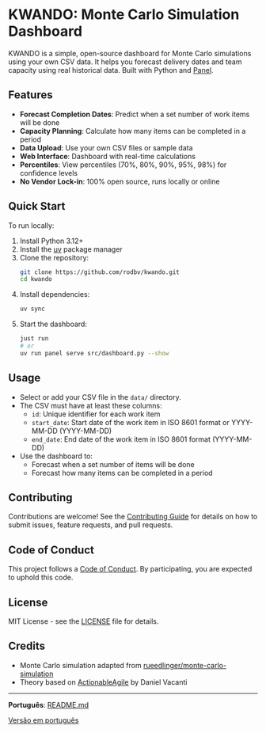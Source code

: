 # KWANDO: Monte Carlo Simulation Dashboard

KWANDO is a simple, open-source dashboard for Monte Carlo simulations using your own CSV data. It helps you forecast delivery dates and team capacity using real historical data. Built with Python and [Panel](https://panel.holoviz.org/).

## Features

- **Forecast Completion Dates**: Predict when a set number of work items will be done
- **Capacity Planning**: Calculate how many items can be completed in a period
- **Data Upload**: Use your own CSV files or sample data
- **Web Interface**: Dashboard with real-time calculations
- **Percentiles**: View percentiles (70%, 80%, 90%, 95%, 98%) for confidence levels
- **No Vendor Lock-in**: 100% open source, runs locally or online

## Quick Start

To run locally:

1. Install Python 3.12+
2. Install the [uv](https://docs.astral.sh/uv/getting-started/installation/) package manager
3. Clone the repository:
   ```sh
   git clone https://github.com/rodbv/kwando.git
   cd kwando
   ```
4. Install dependencies:
   ```sh
   uv sync
   ```
5. Start the dashboard:
   ```sh
   just run
   # or
   uv run panel serve src/dashboard.py --show
   ```

## Usage

- Select or add your CSV file in the `data/` directory.
- The CSV must have at least these columns:
  - `id`: Unique identifier for each work item
  - `start_date`: Start date of the work item in ISO 8601 format or YYYY-MM-DD (YYYY-MM-DD)
  - `end_date`: End date of the work item in ISO 8601 format (YYYY-MM-DD)
- Use the dashboard to:
  - Forecast when a set number of items will be done
  - Forecast how many items can be completed in a period

## Contributing

Contributions are welcome! See the [Contributing Guide](CONTRIBUTING.md) for details on how to submit issues, feature requests, and pull requests.

## Code of Conduct

This project follows a [Code of Conduct](CODE_OF_CONDUCT.md). By participating, you are expected to uphold this code.

## License

MIT License - see the [LICENSE](LICENSE) file for details.

## Credits

- Monte Carlo simulation adapted from [rueedlinger/monte-carlo-simulation](https://github.com/rueedlinger/monte-carlo-simulation)
- Theory based on [ActionableAgile](https://www.actionableagile.com/) by Daniel Vacanti

---

**Português**: [README.md](README.md)

[Versão em português](README.md)
